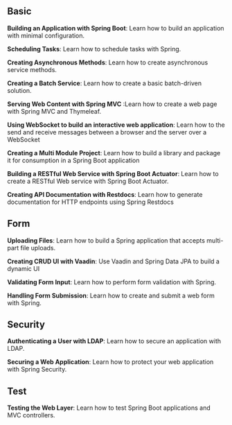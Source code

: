 ## Basic

**Building an Application with Spring Boot**: Learn how to build an application with minimal configuration.

**Scheduling Tasks**: Learn how to schedule tasks with Spring.

**Creating Asynchronous Methods**: Learn how to create asynchronous service methods.

**Creating a Batch Service**: Learn how to create a basic batch-driven solution.

**Serving Web Content with Spring MVC** :Learn how to create a web page with Spring MVC and Thymeleaf.

**Using WebSocket to build an interactive web application**: Learn how to the send and receive messages between a browser and the server over a WebSocket

**Creating a Multi Module Project**: Learn how to build a library and package it for consumption in a Spring Boot application

**Building a RESTful Web Service with Spring Boot Actuator**: Learn how to create a RESTful Web service with Spring Boot Actuator.

**Creating API Documentation with Restdocs**: Learn how to generate documentation for HTTP endpoints using Spring Restdocs

## Form

**Uploading Files**: Learn how to build a Spring application that accepts multi-part file uploads.

**Creating CRUD UI with Vaadin**: Use Vaadin and Spring Data JPA to build a dynamic UI

**Validating Form Input**: Learn how to perform form validation with Spring.

**Handling Form Submission**: Learn how to create and submit a web form with Spring.

## Security

**Authenticating a User with LDAP**: Learn how to secure an application with LDAP.

**Securing a Web Application**: Learn how to protect your web application with Spring Security.

## Test

**Testing the Web Layer**: Learn how to test Spring Boot applications and MVC controllers.